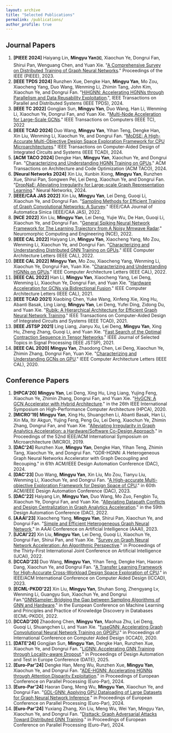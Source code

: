 ```yaml
---
layout: archive
title: "Selected Publications"
permalink: /publications/
author_profile: true
---
```


## Journal Papers
1. **[PIEEE 2024]** Haiyang Lin, **Mingyu Yan✉️**, Xiaochun Ye, Dongrui Fan, Shirui Pan, Wenguang Chen, and Yuan Xie. "[A Comprehensive Survey on Distributed Training of Graph Neural Networks](https://ieeexplore.ieee.org/abstract/document/10348966/)." Proceedings of the IEEE (PIEEE), 2023.
2. **[IEEE TPDS 2024]** Runzhen Xue, Dengke Han, **Mingyu Yan**, Mo Zou, Xiaocheng Yang, Duo Wang, Wenming Li, Zhimin Tang, John Kim, Xiaochun Ye, and Dongrui Fan. "[HiHGNN: Accelerating HGNNs through Parallelism and Data Reusability Exploitation](https://arxiv.org/pdf/2307.12765).", IEEE Transactions on Parallel and Distributed Systems (IEEE TPDS), 2024.
2. **[IEEE TC 2022]** Gongjian Sun, **Mingyu Yan**, Duo Wang, Han Li, Wenming Li, Xiaochun Ye, Dongrui Fan, and Yuan Xie. "[Multi-Node Acceleration for Large-Scale GCNs](https://ieeexplore.ieee.org/abstract/document/9893364/)." IEEE Transactions on Computers (IEEE TC), 2022
2. **[IEEE TCAD 2024]** Duo Wang, **Mingyu Yan**, Yihan Teng, Dengke Han, Xin Liu, Wenming Li, Xiaochun Ye, and Dongrui Fan. "[MoDSE: A High-Accurate Multi-Objective Design Space Exploration Framework for CPU Microarchitectures](https://ieeexplore.ieee.org/abstract/document/10345735)." IEEE Transactions on Computer-Aided Design of Integrated Circuits and Systems (IEEE TCAD), 2024.
2. **[ACM TACO 2024]** Dengke Han, **Mingyu Yan**, Xiaochun Ye, and Dongrui Fan. "[Characterizing and Understanding HGNN Training on GPUs](https://dl.acm.org/doi/pdf/10.1145/3703356)." ACM Transactions on Architecture and Code Optimization (ACM TACO), 2024.
2. **[Neural Networks 2024]** Xin Liu, Xunbin Xiong, **Mingyu Yan**, Runzhen Xue, Shirui Pan, Songwen Pei, Lei Deng, Xiaochun Ye, and Dongrui Fan. "[DropNaE: Alleviating Irregularity for Large-scale Graph Representation Learning](https://papers.ssrn.com/sol3/Delivery.cfm?abstractid=4616038)." Neural Networks, 2024.
2. **[IEEE/CAA JAS 2022]** Xin Liu, **Mingyu Yan**, Lei Deng, Guoqi Li, Xiaochun Ye, and Dongrui Fan. "[Sampling Methods for Efficient Training of Graph Convolutional Networks: A Survey](https://ieeexplore.ieee.org/abstract/document/9601152/)." IEEE/CAA Journal of Automatica Sinica (IEEE/CAA JAS), 2022.
2. **[NCE 2022]** Xin Liu, **Mingyu Yan**, Lei Deng, Yujie Wu, De Han, Guoqi Li, Xiaochun Ye, and Dongrui Fan. "[General Spiking Neural Network Framework for The Learning Trajectory from A Noisy Mmwave Radar](https://iopscience.iop.org/article/10.1088/2634-4386/ac889b/pdf)." Neuromorphic Computing and Engineering (NCE), 2022.
2. **[IEEE CAL 2022]** Haiyang Lin, **Mingyu Yan**, Xiaocheng Yang, Mo Zou, Wenming Li, Xiaochun Ye, and Dongrui Fan. "[Characterizing and Understanding Distributed GNN Training on GPUs](https://ieeexplore.ieee.org/abstract/document/9760056/)." IEEE Computer Architecture Letters (IEEE CAL), 2022.
2. **[IEEE CAL 2022]** **Mingyu Yan**, Mo Zou, Xiaocheng Yang, Wenming Li, Xiaochun Ye, Dongrui Fan, Yuan Xie. "[Characterizing and Understanding HGNNs on GPUs](https://ieeexplore.ieee.org/abstract/document/9855397/)." IEEE Computer Architecture Letters (IEEE CAL), 2022.
2. **[IEEE CAL 2022]** Han Li, **Mingyu Yan**, Xiaocheng Yang, Lei Deng, Wenming Li, Xiaochun Ye, Dongrui Fan, and Yuan Xie. "[Hardware Acceleration for GCNs via Bidirectional Fusion](https://ieeexplore.ieee.org/abstract/document/9425440/)." IEEE Computer Architecture Letters (IEEE CAL), 2021.
2. **[IEEE TCAD 2021]** Xiaobing Chen, Yuke Wang, Xinfeng Xie, Xing Hu, Abanti Basak, Ling Liang, **Mingyu Yan**, Lei Deng, Yufei Ding, Zidong Du, and Yuan Xie. "[Rubik: A Hierarchical Architecture for Efficient Graph Neural Network Training](https://ieeexplore.ieee.org/abstract/document/9428002/)." IEEE Transactions on Computer-Aided Design of Integrated Circuits and Systems (IEEE TCAD), 2021.
2. **[IEEE JSTSP 2021]** Ling Liang, Jianyu Xu, Lei Deng, **Mingyu Yan**, Xing Hu, Zheng Zhang, Guoqi Li, and Yuan Xie. "[Fast Search of the Optimal Contraction Sequence in Tensor Networks](https://ieeexplore.ieee.org/abstract/document/9325533/)." IEEE Journal of Selected Topics in Signal Processing (IEEE JSTSP), 2021.
2. **[IEEE CAL 2020]** **Mingyu Yan**, Zhaodong Chen, Lei Deng, Xiaochun Ye, Zhimin Zhang, Dongrui Fan, Yuan Xie. "[Characterizing and Understanding GCNs on GPU](https://ieeexplore.ieee.org/abstract/document/9855397/)." IEEE Computer Architecture Letters (IEEE CAL), 2020.



## Conference Papers
1. **[HPCA'20]** **Mingyu Yan**, Lei Deng, Xing Hu, Ling Liang, Yujing Feng, Xiaochun Ye, Zhimin Zhang, Dongrui Fan, and Yuan Xie. "[HyGCN: A GCN Accelerator with Hybrid Architecture](https://ieeexplore.ieee.org/abstract/document/9065592/)." in the 26th IEEE International Symposium on High-Performance Computer Architecture (HPCA), 2020.
2. **[MICRO'19]** **Mingyu Yan**, Xing Hu, Shuangchen Li, Abanti Basak, Han Li, Xin Ma, Itir Akgun, Yujing Feng, Peng Gu, Lei Deng, Xiaochun Ye, Zhimin Zhang, Dongrui Fan, and Yuan Xie. "[Alleviating Irregularity in Graph Analytics Acceleration: a Hardware/Software Co-Design Approach](https://dl.acm.org/doi/abs/10.1145/3352460.3358318)." in Proceedings of the 52nd IEEE/ACM International Symposium on Microarchitecture (MICRO), 2019.
2. **[DAC'24]** Runzhen Xue, **Mingyu Yan**, Dengke Han, Yihan Teng, Zhimin Tang, Xiaochun Ye, and Dongrui Fan. "GDR-HGNN: A Heterogeneous Graph Neural Networks Accelerator with Graph Decoupling and Recouping." in 61th ACM/IEEE Design Automation Conference (DAC), 2024.
2. **[DAC'23]** Duo Wang, **Mingyu Yan**, Xin Liu, Mo Zou, Tianyu Liu, Wenming Li, Xiaochun Ye, and Dongrui Fan. "[A High-accurate Multi-objective Exploration Framework for Design Space of CPU](https://ieeexplore.ieee.org/abstract/document/10247790/)." in 60th ACM/IEEE Design Automation Conference (DAC), 2023.
2. **[DAC'22]** Haiyang Lin, **Mingyu Yan**, Duo Wang, Mo Zuo, Fengbin Tu, Xiaochun Ye, Dongrui Fan, and Yuan Xie. "[Alleviating Datapath Conflicts and Design Centralization in Graph Analytics Acceleration](https://dl.acm.org/doi/abs/10.1145/3489517.3530524)." in the 59th Design Automation Conference (DAC), 2022.
2. **[AAAI'23]** Xiaocheng Yang, **Mingyu Yan**, Shirui Pan, Xiaochun Ye, and Dongrui Fan. "[Simple and Efficient Heterogeneous Graph Neural Network](https://ojs.aaai.org/index.php/AAAI/article/view/26283)." in AAAI Conference on Artificial Intelligence (AAAI), 2023.
2. **[IJCAI'22]** Xin Liu, **Mingyu Yan**, Lei Deng, Guoqi Li, Xiaochun Ye, Dongrui Fan, Shirui Pan, and Yuan Xie. "[Survey on Graph Neural Network Acceleration: An Algorithmic Perspective](https://arxiv.org/abs/2202.04822)." in Proceedings of the Thirty-First International Joint Conference on Artificial Intelligence (IJCAI), 2022.
2. **[ICCAD'23]** Duo Wang, **Mingyu Yan**, Yihan Teng, Dengke Han, Haoran Dang, Xiaochun Ye, and Dongrui Fan. "[A Transfer Learning Framework for High-Accurate Cross-Workload Design Space Exploration of CPU](https://ieeexplore.ieee.org/abstract/document/10323840/)." in IEEE/ACM International Conference on Computer Aided Design (ICCAD), 2023.
2. **[ECML-PKDD'22]** Xin Liu, **Mingyu Yan**, Shuhan Song, Zhengyang Lv, Wenming Li, Guangyu Sun, Xiaochun Ye, and Dongrui Fan."[GNNSampler: Bridging the Gap between Sampling Algorithms of GNN and Hardware](https://link.springer.com/chapter/10.1007/978-3-031-26419-1_30)." in the European Conference on Machine Learning and Principles and Practice of Knowledge Discovery in Databases (ECML-PKDD), 2022.
2. **[ICCAD'20]** Zhaodong Chen, **Mingyu Yan**, Maohua Zhu, Lei Deng, Guoqi Li, Shuangchen Li, and Yuan Xie. "[fuseGNN: Accelerating Graph Convolutional Neural Network Training on GPGPU](https://dl.acm.org/doi/abs/10.1145/3400302.3415610)." in Proceedings of International Conference on Computer Aided Design (ICCAD), 2020.
2. **[DATE'24]** Gongjian Sun, **Mingyu Yan**, Dengke Han, Runzhen Xue, Xiaochun Ye, and Dongrui Fan. "[LiGNN: Accelerating GNN Training through Locality-aware Dropout]()." in Proceedings of Design Automation and Test in Europe Conference (DATE), 2025.
2. **[Euro-Par'24]** Dengke Han, Meng Wu, Runzhen Xue, **Mingyu Yan**, Xiaochun Ye, and Dongrui Fan. "[ADE-HGNN: Accelerating HGNNs through Attention Disparity Exploitation](https://arxiv.org/pdf/2406.00988)." in Proceedings of European Conference on Parallel Processing (Euro-Par), 2024.
2. **[Euro-Par'24]** Haoran Dang, Meng Wu, **Mingyu Yan**, Xiaochun Ye, and Dongrui Fan. "[GDL-GNN: Applying GPU Dataloading of Large Datasets for Graph Neural Network Inference](https://link.springer.com/chapter/10.1007/978-3-031-69766-1_24)." in Proceedings of European Conference on Parallel Processing (Euro-Par), 2024.
2. **[Euro-Par'24]** Yuxiang Zhang, Xin Liu, Meng Wu, Wei Yan, Mingyu Yan, Xiaochun Ye, and Dongrui Fan. "[Disttack: Graph Adversarial Attacks Toward Distributed GNN Training](https://arxiv.org/pdf/2405.06247)." in Proceedings of European Conference on Parallel Processing (Euro-Par), 2024.  



